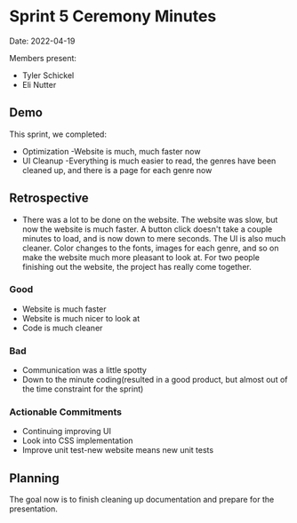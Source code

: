 # Sprint 5 Ceremony Minutes
  
Date: 2022-04-19

Members present:

* Tyler Schickel
* Eli Nutter
  
## Demo

This sprint, we completed:

* Optimization
  -Website is much, much faster now
* UI Cleanup
  -Everything is much easier to read, the genres have been cleaned up, and there is a page for each genre now

## Retrospective

* There was a lot to be done on the website. The website was slow, but now the website is much faster. A button click doesn't take a couple minutes to load, and is now down to mere seconds. The UI is also much cleaner. Color changes to the fonts, images for each genre, and so on make the website much more pleasant to look at. For two people finishing out the website, the project has really come together.

### Good

* Website is much faster
* Website is much nicer to look at
* Code is much cleaner

### Bad

* Communication was a little spotty
* Down to the minute coding(resulted in a good product, but almost out of the time constraint for the sprint)

### Actionable Commitments

* Continuing improving UI
* Look into CSS implementation 
* Improve unit test-new website means new unit tests

## Planning

The goal now is to finish cleaning up documentation and prepare for the presentation. 
